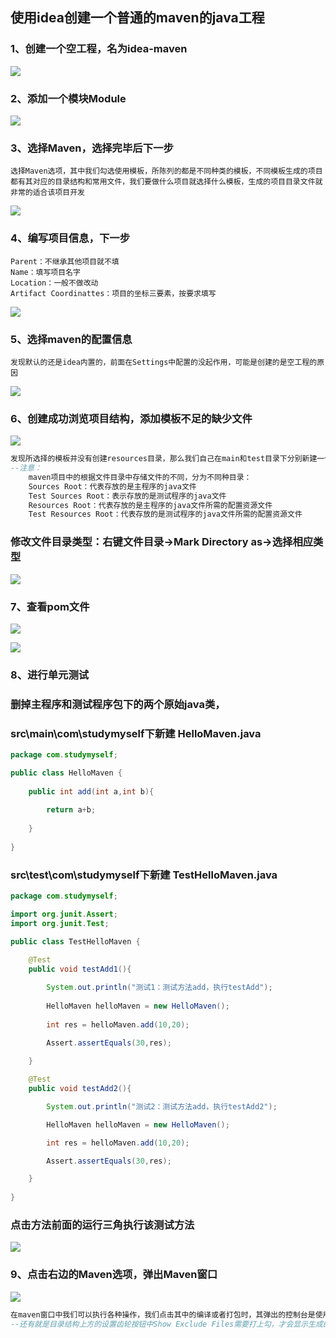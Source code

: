 ## 使用idea创建一个普通的maven的java工程

### 1、创建一个空工程，名为idea-maven

![](F:\Git_Repositories\Maven\截图\idea中设置maven\4.png)

### 2、添加一个模块Module

![](F:\Git_Repositories\Maven\截图\idea中设置maven\5.png)

### 3、选择Maven，选择完毕后下一步

```
选择Maven选项，其中我们勾选使用模板，所陈列的都是不同种类的模板，不同模板生成的项目都有其对应的目录结构和常用文件，我们要做什么项目就选择什么模板，生成的项目目录文件就非常的适合该项目开发
```

![](F:\Git_Repositories\Maven\截图\idea中设置maven\6.png)

### 4、编写项目信息，下一步

```
Parent：不继承其他项目就不填
Name：填写项目名字  
Location：一般不做改动
Artifact Coordinattes：项目的坐标三要素，按要求填写
```

![](F:\Git_Repositories\Maven\截图\idea中设置maven\7.png)

### 5、选择maven的配置信息

```
发现默认的还是idea内置的，前面在Settings中配置的没起作用，可能是创建的是空工程的原因
```

![](F:\Git_Repositories\Maven\截图\idea中设置maven\8.png)

### 6、创建成功浏览项目结构，添加模板不足的缺少文件

![](F:\Git_Repositories\Maven\截图\idea中设置maven\9.png)

```sql
发现所选择的模板并没有创建resources目录，那么我们自己在main和test目录下分别新建一个resources
--注意：
	maven项目中的根据文件目录中存储文件的不同，分为不同种目录：
	Sources Root：代表存放的是主程序的java文件
	Test Sources Root：表示存放的是测试程序的java文件
	Resources Root：代表存放的是主程序的java文件所需的配置资源文件
	Test Resources Root：代表存放的是测试程序的java文件所需的配置资源文件
```

### 修改文件目录类型：右键文件目录->Mark Directory as->选择相应类型

![](F:\Git_Repositories\Maven\截图\idea中设置maven\10.png)

### 7、查看pom文件

![](F:\Git_Repositories\Maven\截图\idea中设置maven\11.png)

![](F:\Git_Repositories\Maven\截图\idea中设置maven\12.png)

### 8、进行单元测试

### 删掉主程序和测试程序包下的两个原始java类，

### src\main\com\studymyself下新建 HelloMaven.java

```java
package com.studymyself;

public class HelloMaven {
    
    public int add(int a,int b){
        
        return a+b;
        
    }
    
}

```

### src\test\com\studymyself下新建 TestHelloMaven.java

```java
package com.studymyself;

import org.junit.Assert;
import org.junit.Test;

public class TestHelloMaven {
    
    @Test
    public void testAdd1(){

        System.out.println("测试1：测试方法add，执行testAdd");
        
        HelloMaven helloMaven = new HelloMaven();
        
        int res = helloMaven.add(10,20);

        Assert.assertEquals(30,res);
        
    }

    @Test
    public void testAdd2(){

        System.out.println("测试2：测试方法add，执行testAdd2");

        HelloMaven helloMaven = new HelloMaven();

        int res = helloMaven.add(10,20);

        Assert.assertEquals(30,res);

    }
    
}

```

### 点击方法前面的运行三角执行该测试方法

![](F:\Git_Repositories\Maven\截图\idea中设置maven\13.png)

### 9、点击右边的Maven选项，弹出Maven窗口

![](F:\Git_Repositories\Maven\截图\idea中设置maven\14.png)

```sql
在maven窗口中我们可以执行各种操作，我们点击其中的编译或者打包时，其弹出的控制台是使用的maven自身的而非idea的，在idea中我们设置的都是UTF-8编码，所以文件都是UTF-8，而我们知道大陆下载的maven构建项目默认是以GBK的形式，所以双击test的时候控制台输出的测试语句中文出现乱码。
--还有就是目录结构上方的设置齿轮按钮中Show Exclude Files需要打上勾，才会显示生成的target目录
```

